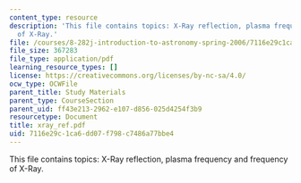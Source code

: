 ```yaml
---
content_type: resource
description: 'This file contains topics: X-Ray reflection, plasma frequency and frequency
  of X-Ray.'
file: /courses/8-282j-introduction-to-astronomy-spring-2006/7116e29c1ca6dd07f798c7486a77bbe4_xray_ref.pdf
file_size: 367283
file_type: application/pdf
learning_resource_types: []
license: https://creativecommons.org/licenses/by-nc-sa/4.0/
ocw_type: OCWFile
parent_title: Study Materials
parent_type: CourseSection
parent_uid: ff43e213-2962-e107-d856-025d4254f3b9
resourcetype: Document
title: xray_ref.pdf
uid: 7116e29c-1ca6-dd07-f798-c7486a77bbe4
---
```

This file contains topics: X-Ray reflection, plasma frequency and frequency of X-Ray.
